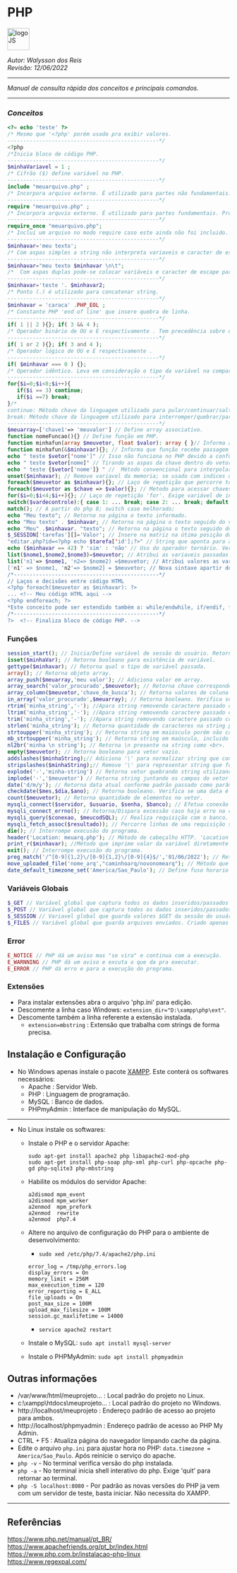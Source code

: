 # **PHP**
<div>
<img src="https://brandslogos.com/wp-content/uploads/thumbs/php-logo-vector.svg" alt="logoJS" width="50px"/> 
</div>


*Autor: Walysson dos Reis  
Revisão: 12/06/2022*

----------------------------------------------
*Manual de consulta rápida dos conceitos e principais comandos.*  

---------------------
### *Conceitos* 
~~~PHP
<?= echo 'teste' ?> 
/* Mesmo que '<?php' porém usado pra exibir valores.
------------------------------------------------*/
<?php 
/*Inicia bloco de código PHP.
------------------------------------------------*/
$minhaVariavel = 1 ;
/* Cifrão ($) define variável no PHP.
------------------------------------------------*/
include "meuarquivo.php" ;
/* Incorpora arquivo externo. É utilizado para partes não fundamentais. Programa não para caso arquivo não exista.
------------------------------------------------*/
require "meuarquivo.php" ; 
/* Incorpora arquvio externo. É utilizado para partes fundamentais. Programa para caso arquivo não exista.
------------------------------------------------*/
require_once "meuarquivo.php"; 
/* Inclui um arquivo no modo require caso este ainda não foi incluido. Evita duplicidade de inclusão.
------------------------------------------------*/
$minhavar='meu texto';
/* Com aspas simples a string não interpreta variaveis e caracter de escape '\'.
------------------------------------------------*/
$minhavar="meu texto $minhavar \n\t"; 
/*  Com aspas duplas pode-se colocar variáveis e caracter de escape para interpretação direto na string.
------------------------------------------------*/
$minhavar='teste '. $minhavar2; 
/* Ponto (.) é utilizado para concatenar string.
------------------------------------------------*/
$minhavar = 'caraca' .PHP_EOL ;
/* Constante PHP 'end of line' que insere quebra de linha.
------------------------------------------------*/
if( 1 || 2 ){}; if( 3 && 4 );
/* Operador binário de OU e E respectivamente . Tem precedência sobre operador lógico.
------------------------------------------------*/
if( 1 or 2 ){}; if( 3 and 4 );
/* Operador lógico de OU e E respectivamente .
------------------------------------------------*/
if( $minhavar === 0 ) {}; 
/* Operador idêntico. Leva em consideração o tipo da variável na comparação.
------------------------------------------------*/
for{$i=0;$i<8;$i++){
   if($i == 3) continue;
   if($i ==7) break;
}/* 
continue: Método chave da linguagem utilizado para pular/continuar/saltar no loop.
break: Método chave da linguagem utilizado para interromper/quebrar/parar no loop.
------------------------------------------------*/
$meuarray=['chave1'=> 'meuvalor'] // Define array associativo.
function nomeFuncao(){} // Define função em PHP.
function minhafun(array $meuvetor, float $valor): array { }// Informa a função com tipagem de dados nos parâmetros e também no retorno.
function minhafun(&$minhavar){}; // Informa que função recebe passagem de var por referência(ponteiro). Utiliza-se o '&' antes da variável. Só deve ser utilizado na definição da função. Para passar segue normal ex.: minhafun($minhavar); 
echo " teste $vetor['nome']" // Isso não funciona no PHP devido a confusão de aspas. Abre-se excessão abaixo ara que funcione:
echo " teste $vetor[nome]" // Tirando as aspas da chave dentro do vetor este funcionará na criação da string. Excessão total. 
echo " teste {$vetor['nome']} " //  Método convencional para interpolar array associativo dentro de string. Utiliza-se chaves em volta da variável.
unset($minhavar); // Remove variavel da memoria; se usado com indices de lista consegue também remover valor de vetor.
foreach($meuvetor as $minhavar){}; // Laço de repetição que percorre todo vetor e atribuindo em cada ciclo à variável $minhavar.
foreach($meuvetor as $chave => $valor){}; // Metodo para acessar chaves na passada do foreach. 
for($i=0;$i<4;$i++){}; // Laço de repetição 'for'. Exige variável de inicialização, condição de parada e incremento.
switch($vardecontrole):{ case 1: ... break; case 2: ... break; default: ... break;} // Condicional switch case.
match(); // A partir do php 8; switch case melhorado;
echo "Meu texto"; // Retorna na página o texto informado.
echo "Meu texto" . $minhavar; // Retorna na página o texto seguido do valor a variável.
echo "Meu" .$minhavar. "texto"; // Retorna na página o texto seguido do valor da variável, seguido de outro texto. 
$_SESSION['tarefas'][]='Valor'; // Insere na matriz na útima posição do vetor de nome 'tarefa' o 'Valor'.
"editar.php?id=<?php echo $tarefa['id'];?>" // String que aponta para arquivo 'editar.php' e parâmetro 'id' setado com uma variável php.
echo ($minhavar == 42) ? 'sim' : 'não' // Uso do operador ternário. Verifica se '$minhavar' é igual a '42' e retorna 'sim' ou 'não'. 
list($nome1,$nome2,$nome3)=$meuvetor; // Atribui as variaveis passadas por parâmtro os valores do vetor em suas respectivas posições.
list('n1'=> $nome1, 'n2=> $nome2) =$meuvetor; // Atribui valores as variáveis $nome 1 e $nome2 lançando atributo a suas respectivas chaves 'n1' e 'n2'.
['n1' => $nome1, 'n2'=> $nome2] = $meuvetor; // Nova sintaxe apartir do PHP 7.1 faz  a mesma coisa q o list acima.
/*----------------------------------------------*/
// Laços e decisões entre código HTML 
<?php foreach($meuvetor as $minhavar): ?> 
... <!-- Meu código HTML aqui -->
<?php endforeach; ?>
*Este conceito pode ser estendido também a: while/endwhile, if/endif, for/endfor.
/*----------------------------------------------*/
?>  <!-- Finaliza bloco de código PHP. --> 
~~~
### Funções
~~~PHP
session_start(); // Inicia/Define variável de sessão do usuário. Retorna booleano.
isset($minhaVar); // Retorna booleano para existência de variável.
gettype($minhavar); // Retorna qual o tipo de variável passada.
array(); // Retorna objeto array.
array_push($meuarray,'meu valor'); // Adiciona valor em array.
array_search('valor_procurado',$meuvetor); // Retorna chave correspondente do valor procurado no array.
array_column($meuvetor,'chave_de_busca'); // Retorna valores de coluna em determinado array. 
in_array('valor_procurado',$meuarray); // Retorna booleano. Verifica se valor esta presente em array.
rtrim('minha_string','-'); //Apara string removendo caractere passado como argumento da extrema direita.
ltrim('minha_string','-'); //Apara string removendo caractere passado como argumento da extrema esquerda.
trim('minha_string','-'); //Apara string removendo caractere passado como argumento de ambos os lados.
strlen('minha_string'); // Retorna quantidade de caracteres na string passada.
strtoupper('minha_string'); // Retorna string em maiúsculo porém não coloca caracteres acentuados pois este exige mais de 1byte.
mb_strtoupper('minha_string'); // Retorna string em maúsculo, incluido caracteres acentuadose outros. Necessario instalação de extensão 'mbstring'.
nl2br('minha \n string'); // Retorna \n presente na string como <br>.
empty($meuvetor); // Retorna booleano para vetor vazio.
addslashes($minhaString);// Adiciona '\' para normalizar string que contém caracteres como apóstrofo ' ou aspas ".
stripslashes($minhaString);// Remove '\' para representar string que foi normalizada.
explode('-','minha-string') // Retorna vetor quebrando string utilizando o caractere passado ('-').
implode('-','$meuvetor') // Retorna string juntando os campos do vetor pelo separador ('-').
date('d/m/y'); // Retorna data atual conforme padrão passado como parâmetro.
checkdate($mes,$dia,$ano); // Retorna booleano. Verifica se uma data é válida.
count($meuvetor); // Retorna quantidade de elementos no vetor.
mysqli_connect($servidor, $usuario, $senha, $banco); // Efetua conexão com banco. Retorna obj. conector do banco.
mysqli_connect_errno(); // Retorna/Dispara excessão caso haja erro na conexão.
mysqli_query($conexao, $meucodSQL); // Realiza requisição com o banco. Retorna obj. de consulta.
mysqli_fetch_assoc($resultado)); // Percorre linhas de uma requisição sql.
die(); // Interrompe execusão do programa.
header('Location: meuarq.php'); // Método de cabeçalho HTTP. 'Location' irá direcionar a página para o arquivo informado.
print_r($minhavar); //Método que imprime valor da variável diretamente na página.
exit(); // Interrompe execusão do programa.
preg_match('/^[0-9]{1,2}\/[0-9]{1,2}\/[0-9]{4}$/','01/06/2022'); // Retorna booleano. Verifica segundo argumento confrontado com expressão regular passada.
move_uploaded_file('nome_arq',"caminhoarq/novonomearq"); // Método que move arquivo do $_FILES para determinada pasta. 
date_default_timezone_set('America/Sao_Paulo'); // Define fuso horario para função data e hora.

~~~
### Variáveis Globais
~~~PHP
$_GET // Variável global que captura todos os dados inseridos/passados com o método 'GET' (Padrão no HTML).
$_POST // Variável global que captura todos os dados inseridos/passados com o método 'POST'.
$_SESSION // Variavel global que guarda valores $GET da sessão do usuário.
$_FILES // Variável global que guarda arquivos enviados. Criado apenas quando há submissão de arquivos na pag.
~~~

### Error
~~~ PHP
E_NOTICE // PHP dá um aviso mas "se vira" e continua com a execução.
E_WARNNING // PHP dá um aviso e excuta o que da pra executar.
E_ERROR // PHP dá erro e para a execução do programa.
~~~
### Extensões
* Para instalar extensões abra o arquivo 'php.ini' para edição.
* Descomente a linha caso Windows: `extension_dir="D:\xampp\php\ext"`.
* Descomente também a linha referente a extensão instalada.
    * `extension=mbstring` : Extensão que trabalha com strings de forma precisa.

## Instalação e Configuração
* No Windows apenas instale o pacote [XAMPP](https://www.apachefriends.org/pt_br/index.html). Este conterá os softwares necessários:
    * Apache : Servidor Web.
    * PHP : Linguagem de programação.
    * MySQL : Banco de dados.
    * PHPmyAdmin : Interface de manipulação do MySQL.
--------
* No Linux instale os softwares:
    * Instale o PHP e o servidor Apache:
        ~~~linux
        sudo apt-get install apache2 php libapache2-mod-php
        sudo apt-get install php-soap php-xml php-curl php-opcache php-gd php-sqlite3 php-mbstring
        ~~~
    * Habilite os módulos do servidor Apache:
        ~~~linux
        a2dismod mpm_event
        a2dismod mpm_worker
        a2enmod  mpm_prefork
        a2enmod  rewrite
        a2enmod  php7.4
        ~~~
    * Altere no arquivo de configuração do PHP para o ambiente de desenvolvimento:

        * `sudo xed /etc/php/7.4/apache2/php.ini`

        ~~~linux
        error_log = /tmp/php_errors.log
        display_errors = On
        memory_limit = 256M
        max_execution_time = 120
        error_reporting = E_ALL
        file_uploads = On     
        post_max_size = 100M  
        upload_max_filesize = 100M
        session.gc_maxlifetime = 14000
        ~~~
        * `service apache2 restart`
    * Instale o MySQL: `sudo apt install mysql-server`
    * Instale o PHPMyAdmin: `sudo apt install phpmyadmin`


## Outras informações

* /var/www/html/meuprojeto... : Local padrão do projeto no Linux.
* c:\xampp\htdocs\meuprojeto... : Local padrão do projeto no Windows.
* http://localhost/meuprojeto : Endereço padrão de acesso ao projeto para ambos. 
* http://localhost/phpmyadmin : Endereço padrão de acesso ao PHP My Admin.
* CTRL + F5 : Atualiza página do navegador limpando cache da página.
* Edite o arquivo `php.ini` para ajustar hora no PHP: `data.timezone = America/Sao_Paulo`. Após reinicie o serviço do apache.
* `php -v` - No terminal verifica versão do php instalada.
* `php -a` - No terminal inicia shell interativo do php. Exige 'quit' para retornar ao terminal.
* `php -S localhost:8080` - Por padrão as novas versões do PHP ja vem com um servidor de teste, basta iniciar. Não necessita do XAMPP.
--------
## Referências 
https://www.php.net/manual/pt_BR/  
https://www.apachefriends.org/pt_br/index.html  
https://www.php.com.br/instalacao-php-linux  
https://www.regexpal.com/  


